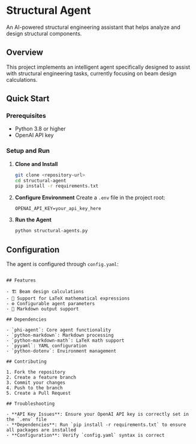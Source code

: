# Structural Agent

An AI-powered structural engineering assistant that helps analyze and design structural components.

## Overview

This project implements an intelligent agent specifically designed to assist with structural engineering tasks, currently focusing on beam design calculations.

## Quick Start

### Prerequisites

- Python 3.8 or higher
- OpenAI API key

### Setup and Run

1. **Clone and Install**
   ```bash
   git clone <repository-url>
   cd structural-agent
   pip install -r requirements.txt
   ```

2. **Configure Environment**
   Create a `.env` file in the project root:
   ```
   OPENAI_API_KEY=your_api_key_here
   ```

3. **Run the Agent**
   ```bash
   python structural-agents.py
   ```

## Configuration

The agent is configured through `config.yaml`:

```

## Features

- 🏗️ Beam design calculations
- 📐 Support for LaTeX mathematical expressions
- ⚙️ Configurable agent parameters
- 📝 Markdown output support

## Dependencies

- `phi-agent`: Core agent functionality
- `python-markdown`: Markdown processing
- `python-markdown-math`: LaTeX math support
- `pyyaml`: YAML configuration
- `python-dotenv`: Environment management

## Contributing

1. Fork the repository
2. Create a feature branch
3. Commit your changes
4. Push to the branch
5. Create a Pull Request

## Troubleshooting

- **API Key Issues**: Ensure your OpenAI API key is correctly set in the `.env` file
- **Dependencies**: Run `pip install -r requirements.txt` to ensure all packages are installed
- **Configuration**: Verify `config.yaml` syntax is correct



